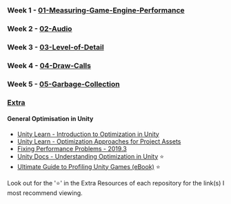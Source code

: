 ### Week 1 - [01-Measuring-Game-Engine-Performance](https://github.com/danmilneusw/01-Measuring-Game-Engine-Performance)
### Week 2 - [02-Audio](https://github.com/danmilneusw/02-Audio)
### Week 3 - [03-Level-of-Detail](https://github.com/danmilneusw/03-Level-of-Detail)
### Week 4 - [04-Draw-Calls](https://github.com/danmilneusw/04-Draw-Calls)
### Week 5 - [05-Garbage-Collection](https://github.com/danmilneusw/05-Garbage-Collection)
### [Extra](https://github.com/danmilneusw/Extra)

#### General Optimisation in Unity
- [Unity Learn - Introduction to Optimization in Unity](https://learn.unity.com/tutorial/introduction-to-optimization-in-unity#)
- [Unity Learn - Optimization Approaches for Project Assets](https://learn.unity.com/tutorial/optimization-approaches-for-project-assets#)
- [Fixing Performance Problems - 2019.3](https://learn.unity.com/tutorial/fixing-performance-problems-2019-3#604584f1edbc2a08f89305c9)
- [Unity Docs - Understanding Optimization in Unity](https://docs.unity3d.com/2022.2/Documentation/Manual/BestPracticeUnderstandingPerformanceInUnity.html) ⭐
- [Ultimate Guide to Profiling Unity Games (eBook)](https://unity.com/resources/ultimate-guide-to-profiling-unity-games) ⭐

Look out for the '⭐' in the Extra Resources of each repository for the link(s) I most recommend viewing.
